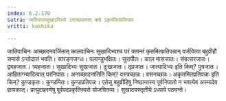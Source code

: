 ```yaml
---
index: 6.2.170
sutra: जातिकालसुखाऽदिभ्यो ऽनाच्छादनात् क्तो ऽकृतमितप्रतिपन्नाः
vritti: kashika

---
```

जातिवाचिनः आच्छादनवर्जितात् कालवाचिनः सुखादिभ्यश्च परं क्तान्तं कृतमितप्रतिपन्नान् वर्जयित्वा बहुव्रीहौ समासे ऽन्तोदात्तं भवति। सारङ्गजग्धः। पलाण्डुभक्षितः। सुरापीतः। काल मासजातः। संवत्सरजातः। द्व्यहजातः। त्र्यहजातः। सुखादिभ्यः सुखजातः। दुःखजातः। तृप्रजातः। जात्यादिभ्यः इति किम्? पुत्रजातः। आहिताग्न्यादित्वात् परनिपातः। अनाच्छादनातिति किम्? वस्त्रच्छन्नः। वसनच्छन्नः। अकृतमितप्रतिपन्नाः इति किम्? कुण्डकृतः। कुण्डमितः। कुण्डप्रतिपन्नः। एतेसु बहुव्रीहिषु निष्ठान्तस्य पूर्वनिपातो न भवत्येव अस्मादेव ज्ञापकात्। प्रत्युदाहरणेषु पूर्वपदप्रकृतिस्वरो योजयितव्यः। सुखादयस्तृतीये ऽध्याये पठ्यन्ते।